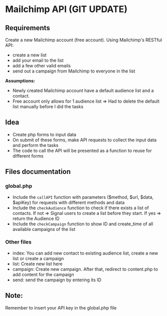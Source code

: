 # Mailchimp API (GIT UPDATE)

## Requirements
Create a new Mailchimp account (free account). Using Mailchimp's RESTful API:
- create a new list
- add your email to the list
- add a few other valid emails
- send out a campaign from Mailchimp to everyone in the list

**Assumptions:** 
- Newly created Mailchimp account have a default audience list and a contact.
- Free account only allows for 1 audience list
=> Had to delete the default list manually before I did the tasks

## Idea
- Create php forms to input data
- On submit of these forms, make API requests to collect the input data and perform the tasks
- The code to call the API will be presented as a function to reuse for different forms

## Files documentation
### global.php
- Include the `callAPI` function with parameters ($method, $url, $data, $apiKey) for requests with different methods and data
- Include the `checkAudience` function to check if there exists a list of contacts. If not => Signal users to create a list before they start. If yes => return the Audience ID 
- Include the `checkCampaign` function to show ID and create_time of all available campaigns of the list

### Other files
- index: You can add new contact to existing audience list, create a new list or create a campaign
- list: Create new list here
- campaign: Create new campaign. After that, redirect to content.php to add content for the campaign
- send: send the campaign by entering its ID

## Note:
Remember to insert your API key in the global.php file
